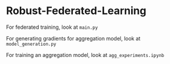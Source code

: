 # Robust-Federated-Learning

For federated training, look at `main.py`

For generating gradients for aggregation model, look at `model_generation.py`

For training an aggregation model, look at `agg_experiments.ipynb`

